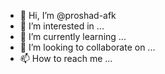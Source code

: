 - 👋 Hi, I’m @proshad-afk
- 👀 I’m interested in ...
- 🌱 I’m currently learning ...
- 💞️ I’m looking to collaborate on ...
- 📫 How to reach me ...

<!---
proshad-afk/proshad-afk is a ✨ special ✨ repository because its `README.md` (this file) appears on your GitHub profile.
You can click the Preview link to take a look at your changes.
--->
